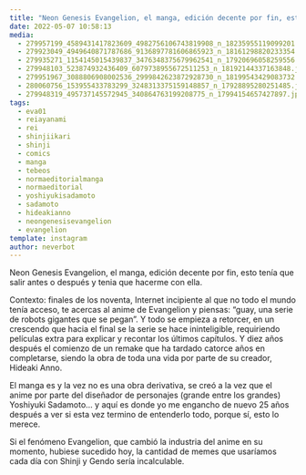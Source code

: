 ```yaml
---
title: "Neon Genesis Evangelion, el manga, edición decente por fin, esto tenía que salir antes o después y tenia que hacerme con ella"
date: 2022-05-07 10:58:13
media: 
  - 279957199_4589431417823609_4982756106743819908_n_18235955119099201.jpg
  - 279923049_4949640871787686_9136897781606865923_n_18161298820233354.jpg
  - 279935271_1154145015439837_3476348375679962541_n_17920696058259556.jpg
  - 279948103_523874932436409_6079738955672511253_n_18192144337163848.jpg
  - 279951967_3088806908002536_2999842623872928730_n_18199543429083732.jpg
  - 280060756_153955433783299_3248313375159148857_n_17928895280251485.jpg
  - 279948319_495737145572945_340864763199208775_n_17994154657427897.jpg
tags: 
  - eva01
  - reiayanami
  - rei
  - shinjiikari
  - shinji
  - comics
  - manga
  - tebeos
  - normaeditorialmanga
  - normaeditorial
  - yoshiyukisadamoto
  - sadamoto
  - hideakianno
  - neongenesisevangelion
  - evangelion
template: instagram
author: neverbot
---
```


Neon Genesis Evangelion, el manga, edición decente por fin, esto tenía que salir antes o después y tenia que hacerme con ella.

Contexto: finales de los noventa, Internet incipiente al que no todo el mundo tenía acceso, te acercas al anime de Evangelion y piensas: “guay, una serie de robots gigantes que se pegan”. Y todo se empieza a retorcer, en un crescendo que hacia el final se la serie se hace ininteligible, requiriendo películas extra para explicar y recontar los últimos capítulos. Y diez años después el comienzo de un remake que ha tardado catorce años en completarse, siendo la obra de toda una vida por parte de su creador, Hideaki Anno.

El manga es y la vez no es una obra derivativa, se creó a la vez que el anime por parte del diseñador de personajes (grande entre los grandes) Yoshiyuki Sadamoto… y aquí es donde yo me engancho de nuevo 25 años después a ver si esta vez termino de entenderlo todo, porque sí, esto lo merece. 

Si el fenómeno Evangelion, que cambió la industria del anime en su momento, hubiese sucedido hoy, la cantidad de memes que usaríamos cada día con Shinji y Gendo sería incalculable. 
